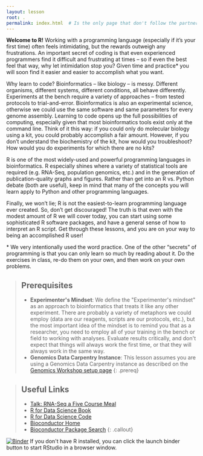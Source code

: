 ```yaml
---
layout: lesson
root: .
permalink: index.html  # Is the only page that don't follow the partner /:path/index.html
---
```

**Welcome to R!** Working with a programming language (especially if it’s your
first time) often feels intimidating, but the rewards outweigh any frustrations.
An important secret of coding is that even experienced programmers find it
difficult and frustrating at times – so if even the best feel that way, why let
intimidation stop you? Given time and practice* you will soon find it easier
and easier to accomplish what you want.

Why learn to code? Bioinformatics – like biology – is messy. Different
organisms, different systems, different conditions, all behave differently.
Experiments at the bench require a variety of approaches – from tested protocols
to trial-and-error. Bioinformatics is also an experimental science, otherwise we
could use the same software and same parameters for every genome assembly.
Learning to code opens up the full possibilities of computing, especially given
that most bioinformatics tools exist only at the command line. Think of it this
way: if you could only do molecular biology using a kit, you could probably
accomplish a fair amount. However, if you don’t understand the biochemistry of
the kit, how would you troubleshoot? How would you do experiments for which
there are no kits?

R is one of the most widely-used and powerful programming languages in
bioinformatics. R especially shines where a variety of statistical tools are
required (e.g. RNA-Seq, population genomics, etc.) and in the generation of
publication-quality graphs and figures. Rather than get into an R vs. Python
debate (both are useful), keep in mind that many of the concepts you will learn
apply to Python and other programming languages.

Finally, we won’t lie; R is not the easiest-to-learn programming language ever
created. So, don’t get discouraged! The truth is that even with the modest
amount of R we will cover today, you can start using some sophisticated R
software packages, and have a general sense of how to interpret an R script.
Get through these lessons, and you are on your way to being an accomplished R
user!

\* We very intentionally used the word practice. One of the other “secrets” of
programming is that you can only learn so much by reading about it. Do the
exercises in class, re-do them on your own, and then work on your own problems.


> ## Prerequisites
>
> - **Experimenter's Mindset**: We define the "Experimenter's mindset" as an
>    approach to bioinformatics that treats it like any other experiment. There
>    are probably a variety of metaphors we could employ (data are our
>    reagents, scripts are our protocols, etc.), but the most important idea of
>    the mindset is to remind you that as a researcher, you need to employ all
>    of your training in the bench or field to working with analyses. Evaluate
>    results critically, and don't expect that things will always work the first
>    time, or that they will always work in the same way.
> - **Genomics Data Carpentry Instance**: This lesson assumes you are using a
>   Genomics Data Carpentry instance as described on the
>   [Genomics Workshop setup page](http://www.datacarpentry.org/genomics-workshop/setup.html)
{: .prereq}


> ## Useful Links
>
> * [Talk: RNA-Seq a Five Course Meal](https://speakerdeck.com/raynamharris/rnaseq-a-five-course-meal)
> * [R for Data Science Book](https://r4ds.had.co.nz/)
> * [R for Data Science Code](https://github.com/hadley/r4ds/)
> * [Bioconductor Home](https://www.bioconductor.org/)
> * [Bioconductor Package Search](https://www.bioconductor.org/packages/release/BiocViews.html#___Software)
{: .callout}

[![Binder](http://mybinder.org/badge_logo.svg)](https://mybinder.org/v2/gh/raynamharris/tutorials/master?urlpath=rstudio)
If you don't have R installed, you can click the launch binder button to start RStudio in a browser window.
